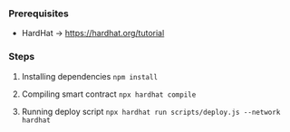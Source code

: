 ### Prerequisites
* HardHat -> https://hardhat.org/tutorial

### Steps

1. Installing dependencies
 `npm install` 

2. Compiling smart contract
`npx hardhat compile`

3. Running deploy script
`npx hardhat run scripts/deploy.js --network hardhat`

